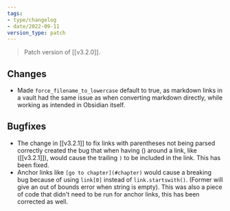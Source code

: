 ```yaml
---
tags:
- type/changelog
- date/2022-09-11
version_type: patch
---
```


> Patch version of [[v3.2.0]]. 

## Changes
- Made `force_filename_to_lowercase` default to true, as markdown links in a vault had the same issue as when converting markdown directly, while working as intended in Obsidian itself. 

## Bugfixes
- The change in [[v3.2.1]] to fix links with parentheses not being parsed correctly created the bug that when having () around a link, like ([[v3.2.1]]), would cause the trailing `)` to be included in the link. This has been fixed.
- Anchor links like `[go to chapter](#chapter)` would cause a breaking bug because of using `link[0]` instead of `link.startswith()`. (Former will give an out of bounds error when string is empty). This was also a piece of code that didn't need to be run for anchor links, this has been corrected as well.



